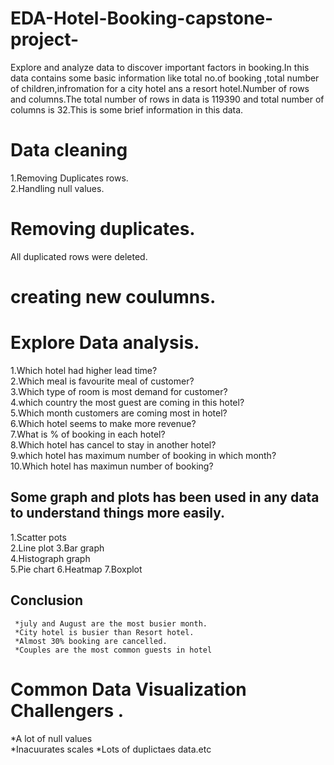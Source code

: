 # EDA-Hotel-Booking-capstone-project-
Explore and analyze data to discover important factors in booking.In this data contains some basic information like total no.of booking ,total number of children,infromation for a city hotel ans a resort hotel.Number of rows and columns.The total number of rows in data is 119390 and total number of columns is 32.This is some brief information in this data.
# Data cleaning                                                                                                                        
1.Removing Duplicates rows.                                                                                                       
2.Handling null values.                                                                                                             
# Removing duplicates.
   All duplicated rows were deleted.
# creating new coulumns.                                                                                                                
# Explore Data analysis. 
1.Which hotel had higher lead time?                                                                                                                                                
2.Which meal is favourite meal of customer?                                                                                      
3.Which type of room is most demand for customer?                                                                                  
4.which country the most guest are coming in this hotel?                                                                           
5.Which month customers are coming most in hotel?                                                                                  
6.Which hotel seems to make more revenue?                                                                                          
7.What is % of booking in each hotel?                                                                                              
8.Which hotel has cancel to stay in another hotel?                                                                                 
9.which hotel has maximum number of booking in which month?                                                                        
10.Which hotel has maximun number of booking?
## Some graph and plots has been used in any data to understand things more easily.                                               
   1.Scatter pots                                                                                                                    
   2.Line plot
   3.Bar graph                                                                                                                        
   4.Histograph graph   
   5.Pie chart
   6.Heatmap
   7.Boxplot
## Conclusion 
     *july and August are the most busier month.
     *City hotel is busier than Resort hotel.
     *Almost 30% booking are cancelled.
     *Couples are the most common guests in hotel
#  Common Data Visualization Challengers .                                                                              
   *A lot of null values  
   *Inacuurates scales 
   *Lots of duplictaes data.etc
